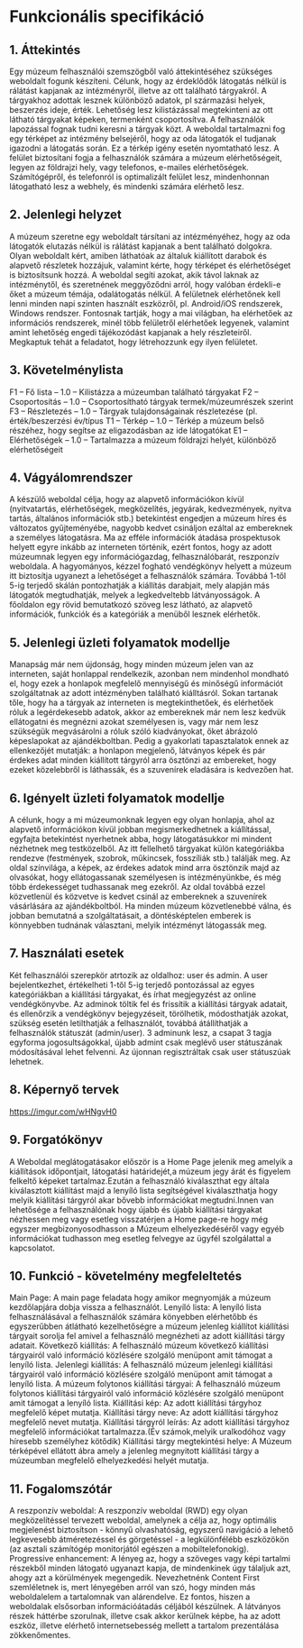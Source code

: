 # Funkcionális specifikáció

## 1. Áttekintés
Egy múzeum felhasználói szemszögből való áttekintéséhez szükséges weboldalt fogunk készíteni. Célunk, hogy az érdeklődők látogatás nélkül is rálátást kapjanak az intézményről, illetve az ott található tárgyakról.
A tárgyakhoz adottak lesznek különböző adatok, pl származási  helyek, beszerzés ideje, érték.
Lehetőség lesz kilistázással megtekinteni az ott látható tárgyakat képeken, termenként csoportosítva. A felhasználók lapozással fognak tudni keresni a tárgyak közt. A weboldal tartalmazni fog egy térképet az intézmény belsejéről, hogy az oda látogatók el tudjanak igazodni a látogatás során. Ez a térkép igény esetén nyomtatható lesz. A felület biztosítani fogja a felhasználók számára a múzeum elérhetőségeit, legyen az földrajzi hely, vagy telefonos, e-mailes elérhetőségek. Számítógépről, és telefonról is optimalizált felület lesz, mindenhonnan látogatható lesz a webhely, és mindenki számára elérhető lesz.

## 2. Jelenlegi helyzet
A múzeum szeretne egy weboldalt társítani az intézményéhez, hogy az oda látogatók elutazás nélkül is rálátást kapjanak a bent található dolgokra. Olyan weboldalt kért, amiben láthatóak az általuk kiállított darabok és alapvető részletek hozzájuk, valamint kérte, hogy térképet és elérhetőséget is biztosítsunk hozzá. A weboldal segíti azokat, akik távol laknak az intézménytől, és szeretnének meggyőződni arról, hogy valóban érdekli-e őket a múzeum témája, odalátogatás nélkül. A felületnek elérhetőnek kell lenni minden napi szinten használt eszközről, pl. Android/iOS rendszerek, Windows rendszer. Fontosnak tartják, hogy a mai világban, ha elérhetőek az információs rendszerek, minél több felületről elérhetőek legyenek, valamint amint lehetőség engedi tájékozódást kapjanak a hely részleteiről. Megkaptuk tehát a feladatot, hogy létrehozzunk egy ilyen felületet.

## 3. Követelménylista
F1 – Fő lista – 1.0 – Kilistázza a múzeumban található tárgyakat
F2 – Csoportosítás – 1.0 – Csoportosítható tárgyak termek/múzeumrészek szerint
F3 – Részletezés – 1.0 – Tárgyak tulajdonságainak részletezése (pl. érték/beszerzési év/típus
T1 – Térkép – 1.0 – Térkép a múzeum belső részéhez, hogy segítse az eligazodásban az ide látogatókat
E1 – Elérhetőségek – 1.0 – Tartalmazza a múzeum földrajzi helyét, különböző elérhetőségeit


## 4. Vágyálomrendszer

A készülő weboldal célja, hogy az alapvető információkon kívül (nyitvatartás, elérhetőségek, megközelítés, jegyárak, kedvezmények, nyitva tartás, általános információk stb.) betekintést engedjen a múzeum híres és változatos gyűjteményébe, nagyobb kedvet csináljon ezáltal az embereknek a személyes látogatásra. Ma az efféle információk átadása prospektusok helyett egyre inkább az interneten történik, ezért fontos, hogy az adott múzeumnak legyen egy információgazdag, felhasználóbarát, reszponzív weboldala. A hagyományos, kézzel fogható vendégkönyv helyett a múzeum itt biztosítja ugyanezt a lehetőséget a felhasználók számára. Továbbá 1-től 5-ig terjedő skálán pontozhatják a kiállítás darabjait, mely alapján más látogatók megtudhatják, melyek a legkedveltebb látványosságok. A főoldalon egy rövid bemutatkozó szöveg lesz látható, az alapvető információk, funkciók és a kategóriák a menüből lesznek elérhetők.

## 5. Jelenlegi üzleti folyamatok modellje
Manapság már nem újdonság, hogy minden múzeum jelen van az interneten, saját honlappal rendelkezik, azonban nem mindenhol mondható el, hogy ezek a honlapok megfelelő mennyiségű és minőségű információt szolgáltatnak az adott intézményben található kiálltásról. Sokan tartanak tőle, hogy ha a tárgyak az interneten is megtekinthetőek, és elérhetőek róluk a legérdekesebb adatok, akkor az embereknek már nem lesz kedvük ellátogatni és megnézni azokat személyesen is, vagy már nem lesz szükségük megvásárolni a róluk szóló kiadványokat, őket ábrázoló képeslapokat az ajándékboltban. Pedig a gyakorlati tapasztalatok ennek az ellenkezőjét mutatják: a honlapon megjelenő, látványos képek és pár érdekes adat minden kiállított tárgyról arra ösztönzi az embereket, hogy ezeket közelebbről is láthassák, és a szuvenírek eladására is kedvezően hat.

## 6. Igényelt üzleti folyamatok modellje

A célunk, hogy a mi múzeumonknak legyen egy olyan honlapja, ahol az alapvető információkon kívül jobban megismerkedhetnek a kiállítással, egyfajta betekintést nyerhetnek abba, hogy látogatásukkor mi mindent nézhetnek meg testközelből. Az itt fellelhető tárgyakat külön kategóriákba rendezve (festmények, szobrok, műkincsek, fosszíliák stb.) találják meg. Az oldal színvilága, a képek, az érdekes adatok mind arra ösztönzik majd az olvasókat, hogy ellátogassanak személyesen is intézményünkbe, és még több érdekességet tudhassanak meg ezekről. Az oldal továbbá ezzel közvetlenül és közvetve is kedvet csinál az embereknek a szuvenírek vásárlására az ajándékboltból. Ha minden múzeum közvetlenebbé válna, és jobban bemutatná a szolgáltatásait, a döntésképtelen emberek is könnyebben tudnának választani, melyik intézményt látogassák meg.

## 7. Használati esetek

Két felhasználói szerepkör atrtozik az oldalhoz: user és admin. A user bejelentkezhet, értékelheti 1-től 5-ig terjedő pontozással az egyes kategóriákban a kiállítási tárgyakat, és írhat megjegyzést az online vendégkönyvbe. Az adminok töltik fel és frissítik a kiállítási tárgyak adatait, és ellenőrzik a vendégkönyv bejegyzéseit, törölhetik, módosthatják azokat, szükség esetén letilthatják a felhasználót,  továbbá átállíthatják a felhasználók státuszát (admin/user). 3 adminunk lesz, a csapat 3 tagja egyforma jogosultságokkal, újabb admint csak meglévő user státuszának módosításával lehet felvenni. Az újonnan regisztráltak csak user státuszúak lehetnek.

## 8. Képernyő tervek

https://imgur.com/wHNgvH0

## 9. Forgatókönyv

A Weboldal meglátogatásakor először is a Home Page jelenik meg amelyik a kiállítások időpontjait, látogatási határidejét,a múzeum jegy árát  és figyelem felkeltő képeket tartalmaz.Ezután a felhasználó kiválaszthat egy általa kiválasztott kiállítást majd a lenyíló lista segítségével kiválaszthatja hogy melyik kiállítási tárgyról akar bővebb információkat megtudni.Innen van lehetősége a felhasználónak hogy újabb és újabb kiállítási tárgyakat nézhessen meg vagy esetleg visszatérjen a Home page-re hogy még egyszer megbizonyosodhasson a Múzeum elhelyezkedéséről vagy egyéb információkat tudhasson meg esetleg felvegye az ügyfél szolgálattal a kapcsolatot.

## 10. Funkció - követelmény megfeleltetés

Main Page: A main page feladata hogy amikor megnyomják a múzeum kezdőlapjára dobja vissza a felhasználót.
Lenyíló lista: A lenyíló lista felhasználásával a felhasználók számára könyebben elérhetőbb és egyszerűbben átlátható kezelhetőségre a
múzeum jelenleg kiállítot kiállítási tárgyait sorolja fel amivel a felhasználó megnézheti az adott kiállítási tárgy adatait.
Következő kiállítás: A felhasználó múzeum következő kiállítási tárgyairól való információ közlésére szolgáló menüpont amit támogat a lenyíló lista.
Jelenlegi kiállítás: A felhasználó múzeum jelenlegi kiállítási tárgyairól való információ közlésére szolgáló menüpont amit támogat a lenyíló lista.
A múzeum folytonos kiállítási tárgyai: A felhasználó múzeum folytonos kiállítási tárgyairól való információ közlésére szolgáló menüpont amit támogat a lenyíló lista.
Kiállítási kép: Az adott kiállítási tárgyhoz megfelelő képet mutatja.
Kiállítási tárgy neve: Az adott kiállítási tárgyhoz megfelelő nevet mutatja.
Kiállítási tárgyról leírás: Az adott kiállítási tárgyhoz megfelelő információkat tartalmazza.(Év számok,melyik uralkodóhoz vagy híresebb személyhez kötődik)
Kiállítási tárgy megtekintési helye: A Múzeum térképével ellátott ábra amely a jelenleg megnyitott kiállítási tárgy a múzeumban megfelelő elhelyezkedési helyét mutatja.

## 11. Fogalomszótár

A reszponzív weboldal: A reszponzív weboldal (RWD) egy olyan megközelítéssel tervezett weboldal, amelynek a célja az, hogy optimális megjelenést biztosítson - könnyű olvashatóság, egyszerű navigáció a lehető legkevesebb átméretezéssel és görgetéssel - a legkülönfélébb eszközökön (az asztali számítógép monitorjától egészen a mobiltelefonokig).
Progressive enhancement: A lényeg az, hogy a szöveges vagy képi tartalmi részekből minden látogató ugyanazt kapja, de mindenkinek úgy tálaljuk azt, ahogy azt a körülmények megengedik. Nevezhetnénk Content First szemléletnek is, mert lényegében arról van szó, hogy minden más weboldalelem a tartalomnak van alárendelve. Ez fontos, hiszen a weboldalak elsősorban információátadás céljából készülnek. A látványos részek háttérbe szorulnak, illetve csak akkor kerülnek képbe, ha az adott eszköz, illetve elérhető internetsebesség mellett a tartalom prezentálása zökkenőmentes.